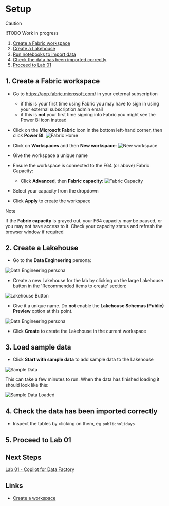 # Setup

> [!CAUTION]
> !!TODO Work in progress

1. [Create a Fabric workspace](#1-create-a-fabric-workspace)
2. [Create a Lakehouse](#2-create-a-lakehouse)
3. [Run notebooks to import data](#3-run-notebooks-to-import-data)
4. [Check the data has been imported correctly](#4-check-the-data-has-been-imported-correctly)
5. [Proceed to Lab 01](#5-proceed-to-lab-01)

## 1. Create a Fabric workspace
- Go to https://app.fabric.microsoft.com/ in your external subscription
  - if this is your first time using Fabric you may have to sign in using your external subscription admin email
  - if this is **not** your first time signing into Fabric you might see the Power BI icon instead
- Click on the **Microsoft Fabric** icon in the bottom left-hand corner, then click **Power BI**:
![Fabric Home](/images/fabrichome.png)
- Click on **Workspaces** and then **New workspace**:
![New workspace](/images/newworkspace.png)
- Give the workspace a unique name
- Ensure the workspace is connected to the F64 (or above) Fabric Capacity:
  - Click **Advanced**, then **Fabric capacity**:
![Fabric Capacity](/images/fabriccapacity.png)

- Select your capacity from the dropdown
- Click **Apply** to create the workspace

> [!NOTE]
> If the **Fabric capacity** is grayed out, your F64 capacity may be paused, or you may not have access to it.  Check your capacity status and refresh the browser window if required


## 2. Create a Lakehouse
- Go to the **Data Engineering** persona:

![Data Engineering persona](/setup/images/dataengineeringpersona.png)

- Create a new Lakehouse for the lab by clicking on the large Lakehouse button in the 'Recommended items to create' section:

![Lakehouse Button](/setup/images/lakehousebutton.png)

- Give it a unique name.  Do **not** enable the **Lakehouse Schemas (Public) Preview** option at this point.

![Data Engineering persona](/setup/images/newlakehouse.png)

- Click **Create** to create the Lakehouse in the current workspace

## 3. Load sample data
- Click **Start with sample data** to add sample data to the Lakehouse

![Sample Data](/setup/images/sampledata.png)

This can take a few minutes to run.  When the data has finished loading it should look like this:

![Sample Data Loaded](/setup/images/sampledataloaded.png)

## 4. Check the data has been imported correctly
- Inspect the tables by clicking on them, eg `publicholidays`

## 5. Proceed to Lab 01

## Next Steps
[Lab 01 - Copilot for Data Factory](/labs/lab01/lab01.md)


## Links
- [Create a workspace](https://learn.microsoft.com/en-us/fabric/get-started/create-workspaces)